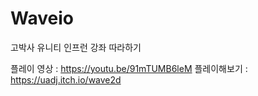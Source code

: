 # Waveio
고박사 유니티 인프런 강좌 따라하기

플레이 영상 : https://youtu.be/91mTUMB6leM
플레이해보기 : https://uadj.itch.io/wave2d
